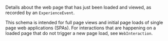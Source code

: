 Details about the web page that has just been loaded and viewed, as recorded by an `ExperienceEvent`.

This schema is intended for full page views and initial page loads of single page web applications (SPAs).
For interactions that are happening on a loaded page that do not trigger a new page load, see `WebInteraction`.
